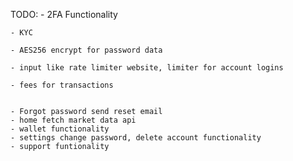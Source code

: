  TODO:
    - 2FA Functionality

    - KYC 

    - AES256 encrypt for password data 

    - input like rate limiter website, limiter for account logins

    - fees for transactions


    - Forgot password send reset email
    - home fetch market data api
    - wallet functionality
    - settings change password, delete account functionality
    - support funtionality

